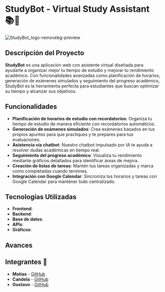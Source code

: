 # StudyBot - Virtual Study Assistant 📚🤖
![StudyBot_logo-removebg-preview](https://github.com/user-attachments/assets/361188ef-e7b3-40d5-87cb-29fd315a1405)

## Descripción del Proyecto

**StudyBot** es una aplicación web con asistente virtual diseñada para ayudarte a organizar mejor tu tiempo de estudio y mejorar tu rendimiento académico. Con funcionalidades avanzadas como planificación de horarios, generación de exámenes simulados y seguimiento del progreso académico, StudyBot es la herramienta perfecta para estudiantes que buscan optimizar su tiempo y alcanzar sus objetivos.

## Funcionalidades

- **Planificación de horarios de estudio con recordatorios**: Organiza tu tiempo de estudio de manera eficiente con recordatorios automáticos.
- **Generación de exámenes simulados**: Crea exámenes basados en tus propios apuntes para que practiques y te prepares para tus evaluaciones.
- **Asistencia vía chatbot**: Nuestro chatbot impulsado por IA te ayuda a resolver dudas académicas en tiempo real.
- **Seguimiento del progreso académico**: Visualiza tu rendimiento mediante gráficos detallados para identificar áreas de mejora.
- **Creación de listas de tareas**: Mantén tus tareas organizadas y marca como completadas cuando termines.
- **Integración con Google Calendar**: Sincroniza tus horarios y tareas con Google Calendar para mantener todo centralizado.

## Tecnologías Utilizadas

- **Frontend**: 
- **Backend**: 
- **Base de datos**: 
- **APIs**: 
- **Gráficos**: 

## Avances

## Integrantes 👥
- **Matías** - [GitHub](https://github.com/ElSenpaiSAMA) 
- **Candela** - [GitHub](https://github.com/candela-sv)
- **Gustavo** - [GitHub](https://github.com/gustavosg1)
